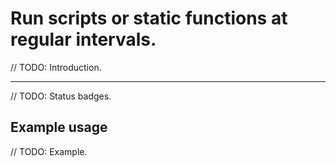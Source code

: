 # Run scripts or static functions at regular intervals.

// TODO: Introduction.

*** 

// TODO: Status badges.

## Example usage

// TODO: Example.